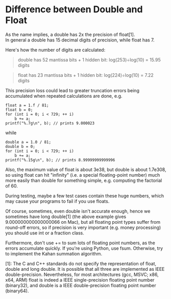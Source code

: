 # Difference between Double and Float

As the name implies, a double has 2x the precision of float[1]. <br>
In general a double has 15 decimal digits of precision, while float has 7. <br>

Here's how the number of digits are calculated:<br>

> double has 52 mantissa bits + 1 hidden bit: log(253)÷log(10) = 15.95 digits

> float has 23 mantissa bits + 1 hidden bit: log(224)÷log(10) = 7.22 digits

This precision loss could lead to greater truncation errors being accumulated when repeated calculations are done, e.g.
```
float a = 1.f / 81;
float b = 0;
for (int i = 0; i < 729; ++ i)
    b += a;
printf("%.7g\n", b); // prints 9.000023
```
while
```
double a = 1.0 / 81;
double b = 0;
for (int i = 0; i < 729; ++ i)
    b += a;
printf("%.15g\n", b); // prints 8.99999999999996
```
Also, the maximum value of float is about 3e38, but double is about 1.7e308, so using float can hit "infinity" (i.e. a special floating-point number) much more easily than double for something simple, e.g. computing the factorial of 60.<br>

During testing, maybe a few test cases contain these huge numbers, which may cause your programs to fail if you use floats.<br>

Of course, sometimes, even double isn't accurate enough, hence we sometimes have long double[1] (the above example gives 9.000000000000000066 on Mac), but all floating point types suffer from round-off errors, so if precision is very important (e.g. money processing) you should use int or a fraction class.

Furthermore, don't use += to sum lots of floating point numbers, as the errors accumulate quickly. If you're using Python, use fsum. Otherwise, try to implement the Kahan summation algorithm.<br>

[1]: The C and C++ standards do not specify the representation of float, double and long double. It is possible that all three are implemented as IEEE double-precision. Nevertheless, for most architectures (gcc, MSVC; x86, x64, ARM) float is indeed a IEEE single-precision floating point number (binary32), and double is a IEEE double-precision floating point number (binary64).
